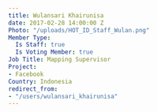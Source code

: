 ```yaml
---
title: Wulansari Khairunisa
date: 2017-02-28 14:00:00 Z
Photo: "/uploads/HOT_ID_Staff_Wulan.png"
Member Type:
  Is Staff: true
  Is Voting Member: true
Job Title: Mapping Supervisor
Project:
- Facebook
Country: Indonesia
redirect_from:
- "/users/wulansari_khairunisa"
---
```


